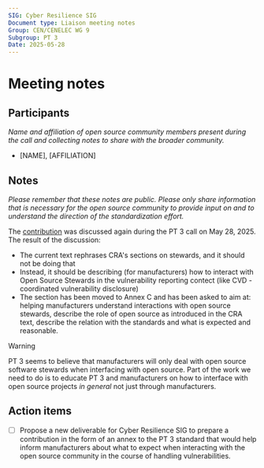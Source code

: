 ```yaml
---
SIG: Cyber Resilience SIG
Document type: Liaison meeting notes
Group: CEN/CENELEC WG 9
Subgroup: PT 3
Date: 2025-05-28
---
```


# Meeting notes

## Participants
_Name and affiliation of open source community members present during the call and collecting notes to share with the broader community._
 
* [NAME], [AFFILIATION]

## Notes

_Please remember that these notes are public. Please only share information that is necessary for the open source community to provide input on and to understand the direction of the standardization effort._

The [contribution](./contribution-pt-3-clause-4-4.md) was discussed again during the PT 3 call on May 28, 2025. The result of the discussion:

- The current text rephrases CRA's sections on stewards, and it should not be doing that
- Instead, it should be describing (for manufacturers) how to interact with Open Source Stewards in the vulnerability reporting contect (like CVD - coordinated vulnerability disclosure)
- The section has been moved to Annex C and has been asked to aim at: helping manufacturers understand interactions with open source stewards, describe the role of open source as introduced in the CRA text, describe the relation with the standards and what is expected and reasonable.

> [!WARNING]
> PT 3 seems to believe that manufacturers will only deal with open source software stewards when interfacing with open source. Part of the work we need to do is to educate PT 3 and manufacturers on how to interface with open source projects _in general_ not just through manufacturers.

## Action items

- [ ] Propose a new deliverable for Cyber Resilience SIG to prepare a contribution in the form of an annex to the PT 3 standard that would help inform manufacturers about what to expect when interacting with the open source community in the course of handling vulnerabilities.

